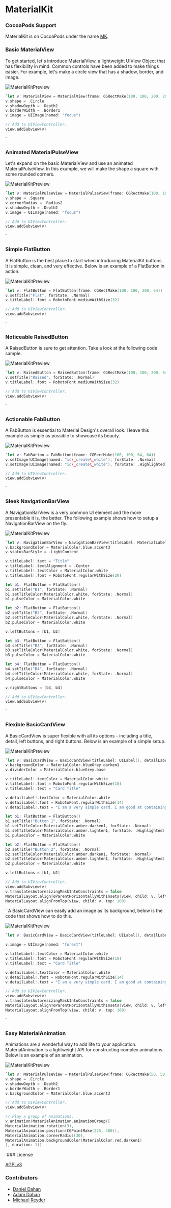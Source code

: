 # MaterialKit

### CocoaPods Support

MaterialKit is on CocoaPods under the name [MK][1].

### Basic MaterialView

To get started, let's introduce MaterialView, a lightweight UIView Object that has flexibility in mind. Common controls have been added to make things easier. For example, let's make a circle view that has a shadow, border, and image.

![MaterialKitPreview][image-1]

```swift
`let v: MaterialView = MaterialView(frame: CGRectMake(100, 100, 200, 200))
v.shape = .Circle
v.shadowDepth = .Depth2
v.borderWidth = .Border1
v.image = UIImage(named: "focus")

// Add to UIViewController.
view.addSubview(v)
```
`
### Animated MaterialPulseView

Let's expand on the basic MaterialView and use an animated MaterialPulseView. In this example, we will make the shape a square with some rounded corners.

![MaterialKitPreview][image-2]

```swift
`let v: MaterialPulseView = MaterialPulseView(frame: CGRectMake(100, 100, 200, 200))
v.shape = .Square
v.cornerRadius = .Radius2
v.shadowDepth = .Depth2
v.image = UIImage(named: "focus")

// Add to UIViewController.
view.addSubview(v)
```
`
### Simple FlatButton

A FlatButton is the best place to start when introducing MaterialKit buttons. It is simple, clean, and very effective. Below is an example of a FlatButton in action.

![MaterialKitPreview][image-3]

```swift
`let v: FlatButton = FlatButton(frame: CGRectMake(100, 100, 200, 64))
v.setTitle("Flat", forState: .Normal)
v.titleLabel!.font = RobotoFont.mediumWithSize(32)

// Add to UIViewController.
view.addSubview(v)
```
`
### Noticeable RaisedButton

A RaisedButton is sure to get attention. Take a look at the following code sample.

![MaterialKitPreview][image-4]

```swift
`let v: RaisedButton = RaisedButton(frame: CGRectMake(100, 100, 200, 64))
v.setTitle("Raised", forState: .Normal)
v.titleLabel!.font = RobotoFont.mediumWithSize(32)

// Add to UIViewController.
view.addSubview(v)
```
`
### Actionable FabButton

A FabButton is essential to Material Design's overall look. I leave this example as simple as possible to showcase its beauty.

![MaterialKitPreview][image-5]

```swift
`let v: FabButton = FabButton(frame: CGRectMake(100, 100, 64, 64))
v.setImage(UIImage(named: "ic\_create\_white"), forState: .Normal)
v.setImage(UIImage(named: "ic\_create\_white"), forState: .Highlighted)

// Add to UIViewController.
view.addSubview(v)
```
`
### Sleek NavigationBarView

A NavigationBarView is a very common UI element and the more presentable it is, the better. The following example shows how to setup a NavigationBarView on the fly.

![MaterialKitPreview][image-6]

```swift
`let v: NavigationBarView = NavigationBarView(titleLabel: MaterialLabel())!
v.backgroundColor = MaterialColor.blue.accent3
v.statusBarStyle = .LightContent

v.titleLabel!.text = "Title"
v.titleLabel!.textAlignment = .Center
v.titleLabel!.textColor = MaterialColor.white
v.titleLabel!.font = RobotoFont.regularWithSize(20)

let b1: FlatButton = FlatButton()
b1.setTitle("B1", forState: .Normal)
b1.setTitleColor(MaterialColor.white, forState: .Normal)
b1.pulseColor = MaterialColor.white

let b2: FlatButton = FlatButton()
b2.setTitle("B2", forState: .Normal)
b2.setTitleColor(MaterialColor.white, forState: .Normal)
b2.pulseColor = MaterialColor.white

v.leftButtons = [b1, b2]

let b3: FlatButton = FlatButton()
b3.setTitle("B3", forState: .Normal)
b3.setTitleColor(MaterialColor.white, forState: .Normal)
b3.pulseColor = MaterialColor.white

let b4: FlatButton = FlatButton()
b4.setTitle("B4", forState: .Normal)
b4.setTitleColor(MaterialColor.white, forState: .Normal)
b4.pulseColor = MaterialColor.white

v.rightButtons = [b3, b4]

// Add to UIViewController.
view.addSubview(v)
```
`
### Flexible BasicCardView

A BasicCardView is super flexible with all its options - including a title, detail, left buttons, and right buttons. Below is an example of a simple setup.

![MaterialKitPreview][image-7]

```swift
`let v: BasicCardView = BasicCardView(titleLabel: UILabel(), detailLabel: UILabel())!
v.backgroundColor = MaterialColor.blueGrey.darken1
v.dividerColor = MaterialColor.blueGrey.base

v.titleLabel!.textColor = MaterialColor.white
v.titleLabel!.font = RobotoFont.regularWithSize(18)
v.titleLabel!.text = "Card Title"

v.detailLabel!.textColor = MaterialColor.white
v.detailLabel!.font = RobotoFont.regularWithSize(14)
v.detailLabel!.text = "I am a very simple card. I am good at containing small bits of information. I am convenient because I require little code to use effectively."

let b1: FlatButton = FlatButton()
b1.setTitle("Button 1", forState: .Normal)
b1.setTitleColor(MaterialColor.amber.darken1, forState: .Normal)
b1.setTitleColor(MaterialColor.amber.lighten1, forState: .Highlighted)
b1.pulseColor = MaterialColor.white

let b2: FlatButton = FlatButton()
b2.setTitle("Button 2", forState: .Normal)
b2.setTitleColor(MaterialColor.amber.darken1, forState: .Normal)
b2.setTitleColor(MaterialColor.amber.lighten1, forState: .Highlighted)
b2.pulseColor = MaterialColor.white

v.leftButtons = [b1, b2]

// Add to UIViewController.
view.addSubview(v)
v.translatesAutoresizingMaskIntoConstraints = false
MaterialLayout.alignToParentHorizontallyWithInsets(view, child: v, left: 20, right: 20)
MaterialLayout.alignFromTop(view, child: v, top: 100)
```
`
A BasicCardView can easily add an image as its background, below is the code that shows how to do this.

![MaterialKitPreview][image-8]

```swift
`let v: BasicCardView = BasicCardView(titleLabel: UILabel(), detailLabel: UILabel())!

v.image = UIImage(named: "forest")

v.titleLabel!.textColor = MaterialColor.white
v.titleLabel!.font = RobotoFont.regularWithSize(18)
v.titleLabel!.text = "Card Title"

v.detailLabel!.textColor = MaterialColor.white
v.detailLabel!.font = RobotoFont.regularWithSize(14)
v.detailLabel!.text = "I am a very simple card. I am good at containing small bits of information. I am convenient because I require little code to use effectively."

// Add to UIViewController.
view.addSubview(v)
v.translatesAutoresizingMaskIntoConstraints = false
MaterialLayout.alignToParentHorizontallyWithInsets(view, child: v, left: 20, right: 20)
MaterialLayout.alignFromTop(view, child: v, top: 100)
```
`
### Easy MaterialAnimation

Animations are a wonderful way to add life to your application. MaterialAnimation is a lightweight API for constructing complex animations. Below is an example of an animation.

![MaterialKitPreview][image-9]

```swift
`let v: MaterialPulseView = MaterialPulseView(frame: CGRectMake(50, 50, 200, 200))
v.shape = .Circle
v.shadowDepth = .Depth2
v.borderWidth = .Border1
v.backgroundColor = MaterialColor.blue.accent3

// Add to UIViewController.
view.addSubview(v)

// Play a group of animations.
v.animation(MaterialAnimation.animationGroup([
MaterialAnimation.rotation(3),
MaterialAnimation.position(CGPointMake(225, 400)),
MaterialAnimation.cornerRadius(30),
MaterialAnimation.backgroundColor(MaterialColor.red.darken1)
], duration: 1))
```
`### License

[AGPLv3][2]

### Contributors

* [Daniel Dahan][3]
* [Adam Dahan][4]
* [Michael Reyder][5]

[1]:	https://cocoapods.org/?q=MK
[2]:	http://choosealicense.com/licenses/agpl-3.0/
[3]:	https://github.com/danieldahan
[4]:	https://github.com/adamdahan
[5]:	https://github.com/michaelReyder

[image-1]:	http://www.materialkit.io/github/img1.png
[image-2]:	http://www.materialkit.io/github/img2.gif
[image-3]:	http://www.materialkit.io/github/img3.gif
[image-4]:	http://www.materialkit.io/github/img4.gif
[image-5]:	http://www.materialkit.io/github/img5.gif
[image-6]:	http://www.materialkit.io/github/img6.gif
[image-7]:	http://www.materialkit.io/github/img7.gif
[image-8]:	http://www.materialkit.io/github/img8.gif
[image-9]:	http://www.materialkit.io/github/img9.gif
